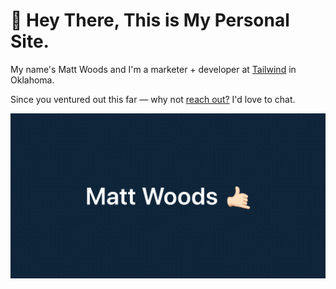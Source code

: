 # 👋 Hey There, This is My Personal Site. 
My name's Matt Woods and I'm a marketer + developer at [Tailwind](https://www.tailwindapp.com/) in Oklahoma.

Since you ventured out this far — why not [reach out?](https://mattwoods.io/contact/) I'd love to chat.

![Matt Woods 🤙🏻](./source/assets/img/meta.png)

